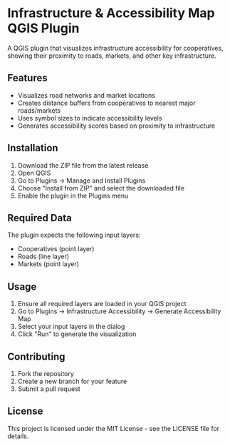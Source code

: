 # Infrastructure & Accessibility Map QGIS Plugin

A QGIS plugin that visualizes infrastructure accessibility for cooperatives, showing their proximity to roads, markets, and other key infrastructure.

## Features

- Visualizes road networks and market locations
- Creates distance buffers from cooperatives to nearest major roads/markets
- Uses symbol sizes to indicate accessibility levels
- Generates accessibility scores based on proximity to infrastructure

## Installation

1. Download the ZIP file from the latest release
2. Open QGIS
3. Go to Plugins → Manage and Install Plugins
4. Choose "Install from ZIP" and select the downloaded file
5. Enable the plugin in the Plugins menu

## Required Data

The plugin expects the following input layers:
- Cooperatives (point layer)
- Roads (line layer)
- Markets (point layer)

## Usage

1. Ensure all required layers are loaded in your QGIS project
2. Go to Plugins → Infrastructure Accessibility → Generate Accessibility Map
3. Select your input layers in the dialog
4. Click "Run" to generate the visualization

## Contributing

1. Fork the repository
2. Create a new branch for your feature
3. Submit a pull request

## License

This project is licensed under the MIT License - see the LICENSE file for details. 